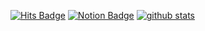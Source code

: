 [![Hits Badge](https://hits.seeyoufarm.com/api/count/incr/badge.svg?url=https://github.com/zihwanpack&count_bg=%34b1eb&title_bg=%23E7E7E7&icon_color=%23E7E7E7&title=hits&edge_flat=true)](https://hits.seeyoufarm.com)
[![Notion Badge](https://img.shields.io/badge/-Notion-f3f6f4?logo=notion&logoColor=white&link=https://www.notion.so/fdb2488b98bd47e490bc7076d600021a?pvs=4)](https://www.notion.so/fdb2488b98bd47e490bc7076d600021a?pvs=4)
[![github stats](https://github-readme-stats.vercel.app/api?username=zihwanpack)](https://github.com/anuraghazra/github-readme-stats)
